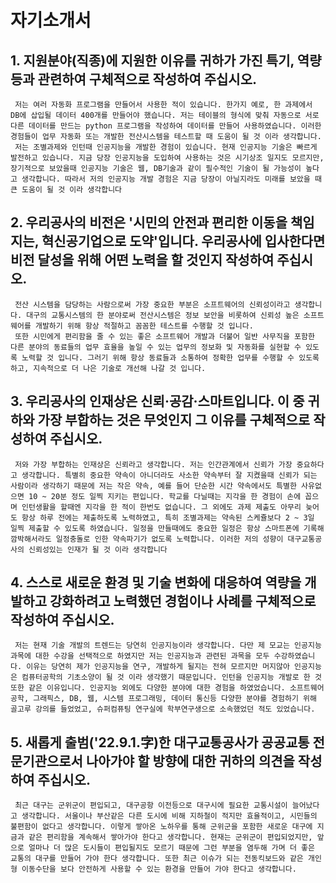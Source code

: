 # 자기소개서
## 1. 지원분야(직종)에 지원한 이유를 귀하가 가진 특기, 역량 등과 관련하여 구체적으로 작성하여 주십시오.

```
 저는 여러 자동화 프로그램을 만들어서 사용한 적이 있습니다. 한가지 예로, 한 과제에서 DB에 삽입될 데이터 400개를 만들어야 했습니다. 저는 테이블의 형식에 맞춰 자동으로 서로 다른 데이터를 만드는 python 프로그램을 작성하여 데이터를 만들어 사용하였습니다. 이러한 경험들이 업무 자동화 또는 개발한 전산시스템을 테스트할 때 도움이 될 것 이라 생각합니다.
 저는 조별과제와 인턴때 인공지능을 개발한 경험이 있습니다. 현재 인공지능 기술은 빠르게 발전하고 있습니다. 지금 당장 인공지능을 도입하여 사용하는 것은 시기상조 일지도 모르지만, 장기적으로 보았을때 인공지능 기술은 웹, DB기술과 같이 필수적인 기술이 될 가능성이 높다고 생각합니다. 따라서 저의 인공지능 개발 경험은 지금 당장이 아닐지라도 미래를 보았을 때 큰 도움이 될 것 이라 생각합니다
```
## 2. 우리공사의 비전은 '시민의 안전과 편리한 이동을 책임지는, 혁신공기업으로 도약'입니다. 우리공사에 입사한다면 비전 달성을 위해 어떤 노력을 할 것인지 작성하여 주십시오.
```
 전산 시스템을 담당하는 사람으로써 가장 중요한 부분은 소프트웨어의 신뢰성이라고 생각합니다. 대구의 교통시스템의 한 분야로써 전산시스템은 정보 보안을 비롯하여 신뢰성 높은 소프트웨어를 개발하기 위해 항상 적절하고 꼼꼼한 테스트를 수행할 것 입니다.
 또한 시민에게 편리함을 줄 수 있는 좋은 소프트웨어 개발과 더불어 일반 사무직을 포함한 다른 분야의 동료들의 업무 효율을 높일 수 있는 업무의 정보화 및 자동화를 실현할 수 있도록 노력할 것 입니다. 그러기 위해 항상 동료들과 소통하여 정확한 업무를 수행할 수 있도록하고, 지속적으로 더 나은 기술로 개선해 나갈 것 입니다.
```
## 3. 우리공사의 인재상은 신뢰·공감·스마트입니다. 이 중 귀하와 가장 부합하는 것은 무엇인지 그 이유를 구체적으로 작성하여 주십시오.
```
 저와 가장 부합하는 인재상은 신뢰라고 생각합니다. 저는 인간관계에서 신뢰가 가장 중요하다고 생각합니다. 특별히 중요한 약속이 아니더라도 사소한 약속부터 잘 지켰을때 신뢰가 되는 사람이라 생각하기 때문에 저는 작은 약속, 예를 들어 단순한 시간 약속에서도 특별한 사유없으면 10 ~ 20분 정도 일찍 지키는 편입니다. 학교를 다닐때는 지각을 한 경험이 손에 꼽으며 인턴생활을 할때엔 지각을 한 적이 한번도 없습니다. 그 외에도 과제 제출도 아무리 늦어도 항상 하루 전에는 제출하도록 노력하였고, 특히 조별과제는 약속된 스케쥴보다 2 ~ 3일 일찍 제출할 수 있도록 하였습니다. 일정을 만들때에도 중요한 일정은 항상 스마트폰에 기록해 깜박해서라도 일정충돌로 인한 약속파기가 없도록 노력합니다. 이러한 저의 성향이 대구교통공사의 신뢰성있는 인재가 될 것 이라 생각합니다
```
## 4. 스스로 새로운 환경 및 기술 변화에 대응하여 역량을 개발하고 강화하려고 노력했던 경험이나 사례를 구체적으로 작성하여 주십시오.
```
 저는 현재 기술 개발의 트렌드는 당연히 인공지능이라 생각합니다. 다만 제 모교는 인공지능 과목에 대한 수강을 선택적으로 하였지만 저는 인공지능과 관련된 과목을 모두 수강하였습니다. 이유는 당연히 제가 인공지능을 연구, 개발하게 될지는 전혀 모르지만 머지않아 인공지능은 컴퓨터공학의 기초소양이 될 것 이라 생각했기 때문입니다. 인턴을 인공지능 개발로 한 것 또한 같은 이유입니다. 인공지능 외에도 다양한 분야에 대한 경험을 하였었습니다. 소프트웨어 공학, 그래픽스, DB, 웹, 시스템 프로그래밍, 데이터 통신등 다양한 분야를 경험하기 위해 골고루 강의를 들었었고, 슈퍼컴퓨팅 연구실에 학부연구생으로 소속했었던 적도 있었습니다.
```

## 5. 새롭게 출범('22.9.1.字)한 대구교통공사가 공공교통 전문기관으로서 나아가야 할 방향에 대한 귀하의 의견을 작성하여 주십시오.
```
 최근 대구는 군위군이 편입되고, 대구공항 이전등으로 대구시에 필요한 교통시설이 늘어났다고 생각합니다. 서울이나 부산같은 다른 도시에 비해 지하철이 적지만 효율적이고, 시민들의 불편함이 없다고 생각합니다. 이렇게 쌓아온 노하우를 통해 군위군을 포함한 새로운 대구에 지금과 같은 편리함을 계속해서 쌓아가야 한다고 생각합니다. 현재는 군위군이 편입되었지만, 앞으로 얼마나 더 많은 도시들이 편입될지도 모르기 때문에 그런 부분을 염두해 가며 더 좋은 교통의 대구를 만들어 가야 한다 생각합니다. 또한 최근 이슈가 되는 전동킥보드와 같은 개인형 이동수단을 보다 안전하게 사용할 수 있는 환경을 만들어 가야 한다고 생각합니다.
```
